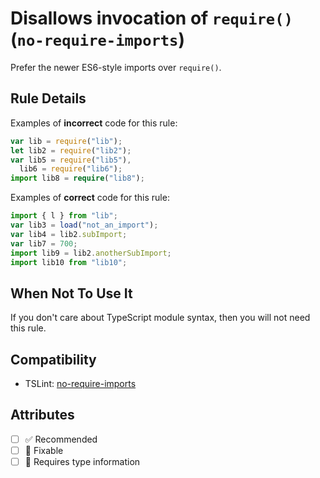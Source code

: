# Disallows invocation of `require()` (`no-require-imports`)

Prefer the newer ES6-style imports over `require()`.

## Rule Details

Examples of **incorrect** code for this rule:

```ts
var lib = require("lib");
let lib2 = require("lib2");
var lib5 = require("lib5"),
  lib6 = require("lib6");
import lib8 = require("lib8");
```

Examples of **correct** code for this rule:

```ts
import { l } from "lib";
var lib3 = load("not_an_import");
var lib4 = lib2.subImport;
var lib7 = 700;
import lib9 = lib2.anotherSubImport;
import lib10 from "lib10";
```

## When Not To Use It

If you don't care about TypeScript module syntax, then you will not need this
rule.

## Compatibility

- TSLint:
  [no-require-imports](https://palantir.github.io/tslint/rules/no-require-imports/)

## Attributes

- [ ] ✅ Recommended
- [ ] 🔧 Fixable
- [ ] 💭 Requires type information
